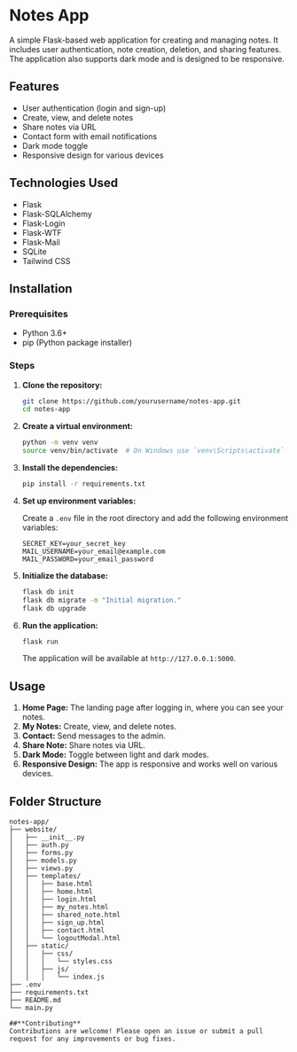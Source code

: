 # Notes App

A simple Flask-based web application for creating and managing notes. It includes user authentication, note creation, deletion, and sharing features. The application also supports dark mode and is designed to be responsive.

## Features

- User authentication (login and sign-up)
- Create, view, and delete notes
- Share notes via URL
- Contact form with email notifications
- Dark mode toggle
- Responsive design for various devices

## Technologies Used

- Flask
- Flask-SQLAlchemy
- Flask-Login
- Flask-WTF
- Flask-Mail
- SQLite
- Tailwind CSS

## Installation

### Prerequisites

- Python 3.6+
- pip (Python package installer)

### Steps

1. **Clone the repository:**

    ```bash
    git clone https://github.com/yourusername/notes-app.git
    cd notes-app
    ```

2. **Create a virtual environment:**

    ```bash
    python -m venv venv
    source venv/bin/activate  # On Windows use `venv\Scripts\activate`
    ```

3. **Install the dependencies:**

    ```bash
    pip install -r requirements.txt
    ```

4. **Set up environment variables:**

    Create a `.env` file in the root directory and add the following environment variables:

    ```env
    SECRET_KEY=your_secret_key
    MAIL_USERNAME=your_email@example.com
    MAIL_PASSWORD=your_email_password
    ```

5. **Initialize the database:**

    ```bash
    flask db init
    flask db migrate -m "Initial migration."
    flask db upgrade
    ```

6. **Run the application:**

    ```bash
    flask run
    ```

    The application will be available at `http://127.0.0.1:5000`.

## Usage

1. **Home Page:** The landing page after logging in, where you can see your notes.
2. **My Notes:** Create, view, and delete notes.
3. **Contact:** Send messages to the admin.
4. **Share Note:** Share notes via URL.
5. **Dark Mode:** Toggle between light and dark modes.
6. **Responsive Design:** The app is responsive and works well on various devices.

## Folder Structure

```plaintext
notes-app/
├── website/
│   ├── __init__.py
│   ├── auth.py
│   ├── forms.py
│   ├── models.py
│   ├── views.py
│   ├── templates/
│   │   ├── base.html
│   │   ├── home.html
│   │   ├── login.html
│   │   ├── my_notes.html
│   │   ├── shared_note.html
│   │   ├── sign_up.html
│   │   ├── contact.html
│   │   └── logoutModal.html
│   ├── static/
│   │   ├── css/
│   │   │   └── styles.css
│   │   ├── js/
│   │   │   └── index.js
├── .env
├── requirements.txt
├── README.md
└── main.py

##**Contributing**
Contributions are welcome! Please open an issue or submit a pull request for any improvements or bug fixes.

